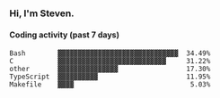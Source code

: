 ### Hi, I'm Steven.

#### Coding activity (past 7 days)
```
Bash        ▓▓▓▓▓▓▓▓▓▓▓▓▓▓▓▓▓▓▓▓▓▓▓▓▓▓▓▓▓▓  34.49%
C           ▓▓▓▓▓▓▓▓▓▓▓▓▓▓▓▓▓▓▓▓▓▓▓▓▓▓▓     31.22%
other       ▓▓▓▓▓▓▓▓▓▓▓▓▓▓▓                 17.30%
TypeScript  ▓▓▓▓▓▓▓▓▓▓                      11.95%
Makefile    ▓▓▓▓                             5.03%
```
